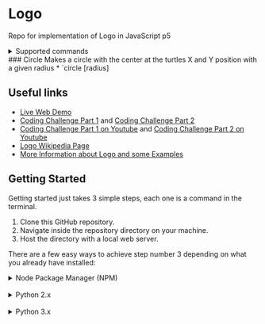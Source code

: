 # Logo
Repo for implementation of Logo in JavaScript p5

<details><summary>Supported commands</summary>
<p>

> The description(s) and/or example(s) of the commands were taken (and corrected for this interpreter) from the [Berkeley Logo Reference Manual](https://people.eecs.berkeley.edu/~bh/v2ch14/manual.html) under MIT license.

### Forward
Moves the turtle forward, in the direction that it's facing, by the specified distance (measured in turtle steps).
* `fd units`

### Backward
Moves the turtle backward, i.e., exactly opposite to the direction that it's facing, by the specified distance. (The heading of the turtle does not change.)
* `bd units`

### Right
Turns the turtle clockwise by the specified angle, measured by default in degrees (1/360 of a circle).
* `rt angle`

### Left
Turns the turtle counterclockwise by the specified angle, measured by default in degrees (1/360 of a circle).
* `lt angle`

### Penup
Sets the pen's position to UP, without changing its mode.
* `pu`

### Pendown
Sets the pen's position to DOWN, without changing its mode.
* `pd`

### Pensize
Sets the thickness of the pen with the given the value. Note: If it's given a negative value, by default will be thickness of 1.
* `pensize thicknessValue`

### Set X Y
Moves the turtle to an absolute position in the graphics window. The two inputs are numbers, the X and Y coordinates.
* `setxy coordinateX coordinateY`

### Set X
Moves the turtle horizontally from its old position to a new absolute horizontal coordinate. The input is the new X coordinate.
* `setx coordinateX`

### Set Y
Moves the turtle vertically from its old position to a new absolute vertical coordinate. The input is the new Y coordinate.
* `sety coordinateY`

### Home
Moves the turtle to the center of the screen.
* `home`

### Radians
Changes the angle values to be used as radians
* `radians`

### Degrees
Changes the angle values to be used as degrees
* `degrees`

### Repeat
 uns the following instruction list repeatedly, num times. Can be nested.
* `repeat num [instruction list]`

### Color
Sets the pen color given the hexadecimal value in format `#FFF / #FFFFFF`.
* `color hexadecimalValue`

### Color RGB
Sets the pen color given the RGB value.
* `colorrgb [red green blue]`

### Author
Prints the given  in the developer console
* `author [author website twitter]`

</p>
</details>
### Circle
Makes a circle with the center at the turtles X and Y position with a given radius
* `circle [radius]

## Useful links
* [Live Web Demo](https://codingtrain.github.io/Logo/)
* [Coding Challenge Part 1](https://thecodingtrain.com/CodingChallenges/121.1-logo-interpreter.html) and
[Coding Challenge Part 2](https://thecodingtrain.com/CodingChallenges/121.2-logo-interpreter.html)
* [Coding Challenge Part 1 on Youtube](https://www.youtu.be/i-k04yzfMpw) and
[Coding Challenge Part 2 on Youtube](https://www.youtu.be/aOqEm101fms)
* [Logo Wikipedia Page](https://en.wikipedia.org/wiki/Logo_(programming_language))
* [More Information about Logo and some Examples](http://cs.brown.edu/courses/bridge/1997/Resources/LogoTutorial.html)

## Getting Started

Getting started just takes 3 simple steps, each one is a command in the terminal.

1. Clone this GitHub repository.
2. Navigate inside the repository directory on your machine.
3. Host the directory with a local web server.

There are a few easy ways to achieve step number 3 depending on what you already have installed:

<details><summary>Node Package Manager (NPM)</summary>
<p>

> If you have NPM installed you can use the [live-server](https://www.npmjs.com/package/live-server) NPM package.
> The neat thing about live-server is that it automatically refreshes the web page every time you change a file.
>
> If you don't have NPM installed you can download and install it [here](https://www.npmjs.com/get-npm).
>
> Once you have NPM, install live-server globally with `npm install --global live-server`.
>
> Then run the following commands in your terminal.
> ```
> git clone https://github.com/CodingTrain/Logo.git
> cd Logo
> live-server --port=8080 .
> ```
> Don't forget the dot at the end of the command on MacOS!
>
> Finally, you can open [http://localhost:8080](http://localhost:8080) in your browser and you're away!
>
> Note that when you close the terminal window, the web server will stop as well.

</p>
</details>

<br/>

<details><summary>Python 2.x</summary>
<p>

> You can use the [SimpleHTTPServer](https://docs.python.org/2/library/simplehttpserver.html) python module.
>
> If you don't have Python 2 installed you can download and install it [here](https://www.python.org/downloads/).
>
> Then run the following commands in your terminal.
> ```
> git clone https://github.com/CodingTrain/Logo.git
> cd Logo
> python -m SimpleHTTPServer 8080
> ```
> Finally, you can open [http://localhost:8080](http://localhost:8080) in your browser and you're away!
>
> Note that when you close the terminal window, the web server will stop as well.

</p>
</details>

<br/>

<details><summary>Python 3.x</summary>
<p>

> You can use the [http.server](https://docs.python.org/3/library/http.server.html) python module.
>
> If you don't have Python 3 installed you can download and install it [here](https://www.python.org/downloads/).
>
>
> Then run the following commands in your terminal.
> ```
> git clone https://github.com/CodingTrain/Logo.git
> cd Logo
> python3 -m http.server 8080
> ```
> Finally, you can open [http://localhost:8080](http://localhost:8080) in your browser and you're away!
>
> Note that when you close the terminal window, the web server will stop as well.

</p>
</details>
